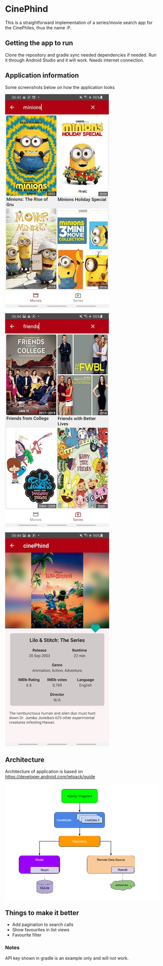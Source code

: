 # CinePhind

This is a straightforward implementation of a series/movie search app for the CinePhiles, thus the name :P.

## Getting the app to run

Clone the repository and gradle sync needed dependencies if needed. Run it through Android Studio and it will work. Needs internet connection.

## Application information

Some screenshots below on how the application looks

![Screenshot 1](https://github.com/kobusPitzer/omdbMovieSearchAndroid/blob/main/jpgs/screenshot1.jpg?raw=true)

![Screenshot 2](https://github.com/kobusPitzer/omdbMovieSearchAndroid/blob/main/jpgs/screenshot2.jpg?raw=true)

![Screenshot 3](https://github.com/kobusPitzer/omdbMovieSearchAndroid/blob/main/jpgs/screenshot3.jpg?raw=true)

## Architecture

Architecture of application is based on https://developer.android.com/jetpack/guide

![Architecture](https://github.com/kobusPitzer/omdbMovieSearchAndroid/blob/main/jpgs/final-architecture.png?raw=true)

## Things to make it better

- Add pagination to search calls
- Show favourites in list views
- Favourite filter

### Notes

API key shown in gradle is an example only and will not work.
